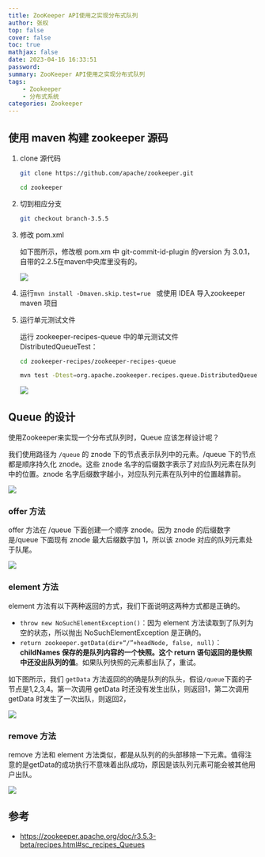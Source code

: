 ```yaml
---
title: ZooKeeper API使用之实现分布式队列
author: 张权
top: false
cover: false
toc: true
mathjax: false
date: 2023-04-16 16:33:51
password:
summary: ZooKeeper API使用之实现分布式队列
tags:
	- Zookeeper
	- 分布式系统
categories: Zookeeper
---
```


## 使用 maven 构建 zookeeper 源码

1. clone 源代码

   ```bash
   git clone https://github.com/apache/zookeeper.git
   
   cd zookeeper
   ```

2. 切到相应分支

   ```bash
   git checkout branch-3.5.5
   ```

3. 修改 pom.xml

   如下图所示，修改根 pom.xm 中 git-commit-id-plugin 的version 为 3.0.1，自带的2.2.5在maven中央库里没有的。

   ![](https://cdn.jsdelivr.net/gh/dendi875/images/PicGo/image-20230326164851133.png)

4. 运行`mvn install -Dmaven.skip.test=rue ` 或使用 IDEA 导入zookeeper maven 项目

5. 运行单元测试文件

   运行 zookeeper-recipes-queue 中的单元测试文件 DistributedQueueTest：

   ```bash
   cd zookeeper-recipes/zookeeper-recipes-queue
   
   mvn test -Dtest=org.apache.zookeeper.recipes.queue.DistributedQueueTest
   ```

   ![](https://cdn.jsdelivr.net/gh/dendi875/images/PicGo/20230326165916.png)

## Queue 的设计

使用Zookeeper来实现一个分布式队列时，Queue 应该怎样设计呢？

我们使用路径为 `/queue` 的 znode 下的节点表示队列中的元素。/queue 下的节点都是顺序持久化 znode。这些 znode 名字的后缀数字表示了对应队列元素在队列中的位置。znode 名字后缀数字越小，对应队列元素在队列中的位置越靠前。

![](https://cdn.jsdelivr.net/gh/dendi875/images/PicGo/20230326170352.png)

### offer 方法

offer 方法在 /queue 下面创建一个顺序 znode。因为 znode 的后缀数字是/queue 下面现有 znode 最大后缀数字加 1，所以该 znode 对应的队列元素处于队尾。

![](https://cdn.jsdelivr.net/gh/dendi875/images/PicGo/20230326170629.png)

### element 方法

element 方法有以下两种返回的方式，我们下面说明这两种方式都是正确的。 

* `throw new NoSuchElementException()`：因为 element 方法读取到了队列为空的状态，所以抛出 NoSuchElementException 是正确的。
* `return zookeeper.getData(dir+“/”+headNode, false, null)`： **childNames 保存的是队列内容的一个快照。这个 return 语句返回的是快照中还没出队列的值**。如果队列快照的元素都出队了，重试。



如下图所示，我们  `getData` 方法返回的的确是队列的队头，假设`/queue`下面的子节点是1,2,3,4。第一次调用 getData 时还没有发生出队，则返回1，第二次调用 getData 时发生了一次出队，则返回2，

![](https://cdn.jsdelivr.net/gh/dendi875/images/PicGo/20230326172012.png)

### remove 方法

remove 方法和 element 方法类似，都是从队列的的头部移除一下元素。值得注意的是getData的成功执行不意味着出队成功，原因是该队列元素可能会被其他用户出队。 

![](https://cdn.jsdelivr.net/gh/dendi875/images/PicGo/20230326172435.png)



## 参考

* https://zookeeper.apache.org/doc/r3.5.3-beta/recipes.html#sc_recipes_Queues
